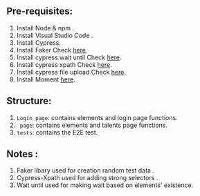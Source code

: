 ## Pre-requisites:

1. Install Node & npm .
2. Install Visual Studio Code .
3. Install Cypress.
4. Install Faker Check [here](https://www.npmjs.com/package/@faker-js/faker).
5. Install cypress wait until Check [here](https://www.npmjs.com/package/cypress-wait-until).
6. Install cypress xpath Check [here](https://www.npmjs.com/package/@cypress/xpath).
7. Install cypress file upload Check [here](https://www.npmjs.com/package/cypress-file-upload).
8. Install Moment [here](https://www.npmjs.com/package/moment).

## Structure:

1. `Login page`: contains elements and login page functions.
2. ` page`: contains elements and talents page functions.
3. `tests`: contains the E2E test.

## Notes :

1. Faker libary used for creation random test data .
2. Cypress-Xpath used for adding strong selectors .
3. Wait until used for making wait based on elements' existence.
